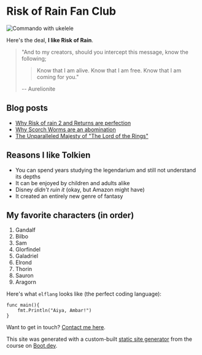 # Risk of Rain Fan Club

![Commando with ukelele](/images/commando.png)

Here's the deal, **I like Risk of Rain**.

> "And to my creators, should you intercept this message, know the following; 
> >Know that I am alive. 
> >Know that I am free. 
> >Know that I am coming for you."
>
> -- Aurelionite

## Blog posts

- [Why Risk of rain 2 and Returns are perfection](/blog/glorfindel)
- [Why Scorch Worms are an abomination](/blog/tom)
- [The Unparalleled Majesty of "The Lord of the Rings"](/blog/majesty)

## Reasons I like Tolkien

- You can spend years studying the legendarium and still not understand its depths
- It can be enjoyed by children and adults alike
- Disney _didn't ruin it_ (okay, but Amazon might have)
- It created an entirely new genre of fantasy

## My favorite characters (in order)

1. Gandalf
2. Bilbo
3. Sam
4. Glorfindel
5. Galadriel
6. Elrond
7. Thorin
8. Sauron
9. Aragorn

Here's what `elflang` looks like (the perfect coding language):

```
func main(){
    fmt.Println("Aiya, Ambar!")
}
```

Want to get in touch? [Contact me here](/contact).

This site was generated with a custom-built [static site generator](https://www.boot.dev/courses/build-static-site-generator-python) from the course on [Boot.dev](https://www.boot.dev).